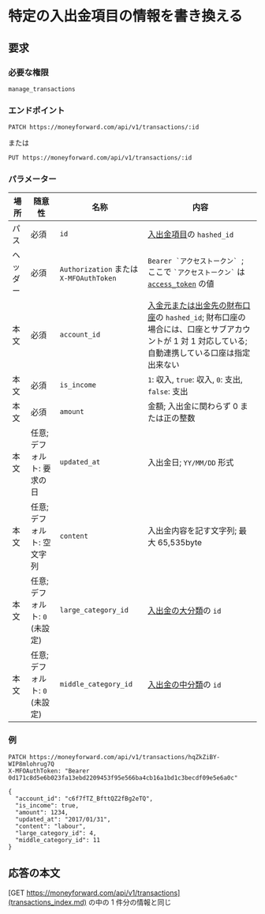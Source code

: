 # 特定の入出金項目の情報を書き換える

## 要求

### 必要な権限

`manage_transactions`

### エンドポイント

```
PATCH https://moneyforward.com/api/v1/transactions/:id
```

または

```
PUT https://moneyforward.com/api/v1/transactions/:id
```

### パラメーター

| 場所     | 随意性                         | 名称                                    | 内容                                                                                                                                                                |
| -------- | ------------------------------ | --------------------------------------- | ------------------------------------------------------------------------------------------------------------------------------------------------------------------- |
| パス     | 必須                           | `id`                                    | [入出金項目](transactions_index.md)の `hashed_id`                                                                                                                   |
| ヘッダー | 必須                           | `Authorization` または `X-MFOAuthToken` | `` Bearer `アクセストークン`  ``; ここで `` `アクセストークン` `` は [`access_token`](token.md) の値                                                                |
| 本文     | 必須                           | `account_id`                            | [入金元または出金先の財布口座](accounts_index.md)の `hashed_id`; 財布口座の場合には、口座とサブアカウントが 1 対 1 対応している; 自動連携している口座は指定出来ない |
| 本文     | 必須                           | `is_income`                             | `1`: 収入, `true`: 収入, `0`: 支出, `false`: 支出                                                                                                                   |
| 本文     | 必須                           | `amount`                                | 金額; 入出金に関わらず 0 または正の整数                                                                                                                             |
| 本文     | 任意; デフォルト: 要求の日     | `updated_at`                            | 入出金日; `YY/MM/DD` 形式                                                                                                                                           |
| 本文     | 任意; デフォルト: 空文字列     | `content`                               | 入出金内容を記す文字列; 最大 65,535byte                                                                                                                             |
| 本文     | 任意; デフォルト: `0` (未設定) | `large_category_id`                     | [入出金の大分類](transaction_categories_index.md)の `id`                                                                                                            |
| 本文     | 任意; デフォルト: `0` (未設定) | `middle_category_id`                    | [入出金の中分類](transaction_categories_index.md)の `id`                                                                                                            |

### 例

```
PATCH https://moneyforward.com/api/v1/transactions/hqZkZiBY-WIP8mlohrug7Q
X-MFOAuthToken: "Bearer 0d171c8d5e6b023fa13ebd2209453f95e566ba4cb16a1bd1c3becdf09e5e6a0c"

{
  "account_id": "c6f7fTZ_BfttQZ2fBg2eTQ",
  "is_income": true,
  "amount": 1234,
  "updated_at": "2017/01/31",
  "content": "labour",
  "large_category_id": 4,
  "middle_category_id": 11
}
```

## 応答の本文

[GET https://moneyforward.com/api/v1/transactions](transactions_index.md) の中の 1 件分の情報と同じ
